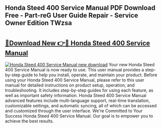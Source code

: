 ## Honda Steed 400 Service Manual PDF Download Free - Part-reG User Guide Repair - Service Owner Edition TWzsa

# <h2><a href="http://cf21714.oget.top/?id=Honda+Steed+400+Service+Manual">🔗Download New 👉🔴 Honda Steed 400 Service Manual</a></h2>

[![Honda Steed 400 Service Manual new download](https://i.imgur.com/5g1atiW.png)](http://cf21714.oget.top/?id=Honda+Steed+400+Service+Manual)
Your new Honda Steed 400 Service Manual is now ready to use. This user manual provides a step-by-step guide to help you install, operate, and maintain your product. Before using your Honda Steed 400 Service Manual, please refer to this user manual for detailed instructions on product setup, operation, and troubleshooting. It includes step-by-step guides for using each feature, as well as important safety information. Honda Steed 400 Service Manual advanced features include multi-language support, real-time translation, customizable settings, and automatic syncing, all of which can be accessed and customized through the user interface. We're Committed to Your Success Honda Steed 400 Service Manual. Our goal is to empower you to achieve the best results.

